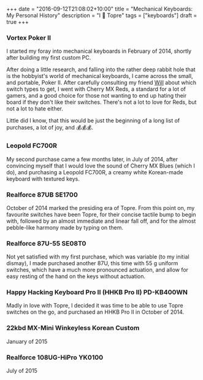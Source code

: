 +++
date = "2016-09-12T21:08:02+10:00"
title = "Mechanical Keyboards: My Personal History"
description = "I 💟 Topre"
tags = ["keyboards"]
draft = true
+++

### Vortex Poker II
I started my foray into mechanical keyboards in February of 2014, shortly after building my first custom PC.

After doing a little research, and falling into the rather deep rabbit hole that is the hobbyist's world of mechanical keyboards, I came across the small, and portable, Poker II. After carefully consulting my friend [Will](http://will.sx) about which switch types to get, I went with Cherry MX Reds, a standard for a lot of gamers, and a good choice for those not wanting to end up hating their board if they don't like their switches. There's not a lot to love for Reds, but not a lot to hate either.

Little did I know, that this would be just the beginning of a long list of purchases, a lot of joy, and 💰💰💰.

### Leopold FC700R
My second purchase came a few months later, in July of 2014, after convincing myself that I would love the sound of Cherry MX Blues (which I do), and purchasing a Leopold FC700R, a creamy white Korean-made keyboard with textured keys.

### Realforce 87UB SE1700
October of 2014 marked the presiding era of Topre. From this point on, my favourite switches have been Topre, for their concise tactile bump to begin with, followed by an almost immediate and linear fall off, and for the almost pebble-like harmony made by typing on them.

### Realforce 87U-55 SE08T0
Not yet satisfied with my first purchase, which was variable (to my initial dismay), I made purchased another 87U, this time with 55 g uniform switches, which have a much more pronounced actuation, and allow for easy resting of the hand on the keys without actuation.

### Happy Hacking Keyboard Pro II (HHKB Pro II) PD-KB400WN
Madly in love with Topre, I decided it was time to be able to use Topre switches on the go, and purchased an HHKB Pro II in October of 2014.

### 22kbd MX-Mini Winkeyless Korean Custom
January of 2015

### Realforce 108UG-HiPro YK0100
July of 2015
